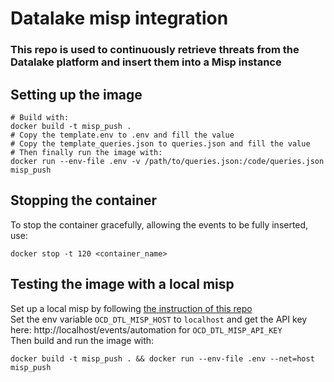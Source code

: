 # Datalake misp integration

### This repo is used to continuously retrieve threats from the Datalake platform and insert them into a Misp instance 

## Setting up the image
```shell
# Build with:
docker build -t misp_push .
# Copy the template.env to .env and fill the value
# Copy the template_queries.json to queries.json and fill the value
# Then finally run the image with:
docker run --env-file .env -v /path/to/queries.json:/code/queries.json misp_push
```

## Stopping the container

To stop the container gracefully, allowing the events to be fully inserted, use:
```shell
docker stop -t 120 <container_name>
```

## Testing the image with a local misp

Set up a local misp by following [the instruction of this repo](https://github.com/MISP/misp-docker#building-your-image)  
Set the env variable `OCD_DTL_MISP_HOST` to `localhost` and get the API key here: http://localhost/events/automation for `OCD_DTL_MISP_API_KEY`  
Then build and run the image with:
```shell
docker build -t misp_push . && docker run --env-file .env --net=host misp_push
```